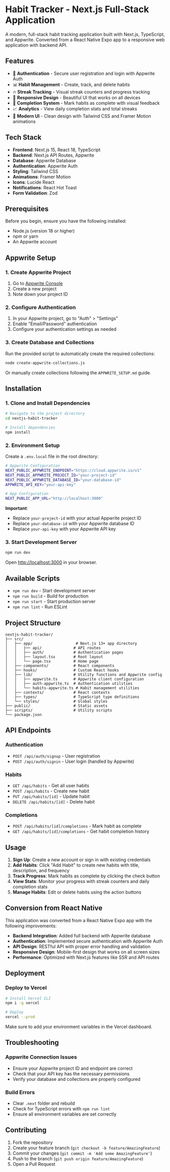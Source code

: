 # Habit Tracker - Next.js Full-Stack Application

A modern, full-stack habit tracking application built with Next.js, TypeScript, and Appwrite. Converted from a React Native Expo app to a responsive web application with backend API.

## Features

- 🔐 **Authentication** - Secure user registration and login with Appwrite Auth
- 📊 **Habit Management** - Create, track, and delete habits
- 🔥 **Streak Tracking** - Visual streak counters and progress tracking
- 📱 **Responsive Design** - Beautiful UI that works on all devices
- 🎯 **Completion System** - Mark habits as complete with visual feedback
- 📈 **Analytics** - View daily completion stats and total streaks
- 🎨 **Modern UI** - Clean design with Tailwind CSS and Framer Motion animations

## Tech Stack

- **Frontend**: Next.js 15, React 18, TypeScript
- **Backend**: Next.js API Routes, Appwrite
- **Database**: Appwrite Database
- **Authentication**: Appwrite Auth
- **Styling**: Tailwind CSS
- **Animations**: Framer Motion
- **Icons**: Lucide React
- **Notifications**: React Hot Toast
- **Form Validation**: Zod

## Prerequisites

Before you begin, ensure you have the following installed:

- Node.js (version 18 or higher)
- npm or yarn
- An Appwrite account

## Appwrite Setup

### 1. Create Appwrite Project

1. Go to [Appwrite Console](https://cloud.appwrite.io/console)
2. Create a new project
3. Note down your project ID

### 2. Configure Authentication

1. In your Appwrite project, go to "Auth" > "Settings"
2. Enable "Email/Password" authentication
3. Configure your authentication settings as needed

### 3. Create Database and Collections

Run the provided script to automatically create the required collections:

```bash
node create-appwrite-collections.js
```

Or manually create collections following the `APPWRITE_SETUP.md` guide.

## Installation

### 1. Clone and Install Dependencies

```bash
# Navigate to the project directory
cd nextjs-habit-tracker

# Install dependencies
npm install
```

### 2. Environment Setup

Create a `.env.local` file in the root directory:

```bash
# Appwrite Configuration
NEXT_PUBLIC_APPWRITE_ENDPOINT="https://cloud.appwrite.io/v1"
NEXT_PUBLIC_APPWRITE_PROJECT_ID="your-project-id"
NEXT_PUBLIC_APPWRITE_DATABASE_ID="your-database-id"
APPWRITE_API_KEY="your-api-key"

# App Configuration
NEXT_PUBLIC_APP_URL="http://localhost:3000"
```

**Important**:

- Replace `your-project-id` with your actual Appwrite project ID
- Replace `your-database-id` with your Appwrite database ID
- Replace `your-api-key` with your Appwrite API key

### 3. Start Development Server

```bash
npm run dev
```

Open [http://localhost:3000](http://localhost:3000) in your browser.

## Available Scripts

- `npm run dev` - Start development server
- `npm run build` - Build for production
- `npm run start` - Start production server
- `npm run lint` - Run ESLint

## Project Structure

```
nextjs-habit-tracker/
├── src/
│   ├── app/                   # Next.js 13+ app directory
│   │   ├── api/              # API routes
│   │   ├── auth/             # Authentication pages
│   │   ├── layout.tsx        # Root layout
│   │   └── page.tsx          # Home page
│   ├── components/           # React components
│   ├── hooks/                # Custom React hooks
│   ├── lib/                  # Utility functions and Appwrite config
│   │   ├── appwrite.ts       # Appwrite client configuration
│   │   ├── auth-appwrite.ts  # Authentication utilities
│   │   └── habits-appwrite.ts # Habit management utilities
│   ├── contexts/             # React contexts
│   ├── types/                # TypeScript type definitions
│   └── styles/               # Global styles
├── public/                   # Static assets
├── scripts/                  # Utility scripts
└── package.json
```

## API Endpoints

### Authentication

- `POST /api/auth/signup` - User registration
- `POST /api/auth/signin` - User login (handled by Appwrite)

### Habits

- `GET /api/habits` - Get all user habits
- `POST /api/habits` - Create new habit
- `PUT /api/habits/[id]` - Update habit
- `DELETE /api/habits/[id]` - Delete habit

### Completions

- `POST /api/habits/[id]/completions` - Mark habit as complete
- `GET /api/habits/[id]/completions` - Get habit completion history

## Usage

1. **Sign Up**: Create a new account or sign in with existing credentials
2. **Add Habits**: Click "Add Habit" to create new habits with title, description, and frequency
3. **Track Progress**: Mark habits as complete by clicking the check button
4. **View Stats**: Monitor your progress with streak counters and daily completion stats
5. **Manage Habits**: Edit or delete habits using the action buttons

## Conversion from React Native

This application was converted from a React Native Expo app with the following improvements:

- **Backend Integration**: Added full backend with Appwrite database
- **Authentication**: Implemented secure authentication with Appwrite Auth
- **API Design**: RESTful API with proper error handling and validation
- **Responsive Design**: Mobile-first design that works on all screen sizes
- **Performance**: Optimized with Next.js features like SSR and API routes

## Deployment

### Deploy to Vercel

```bash
# Install Vercel CLI
npm i -g vercel

# Deploy
vercel --prod
```

Make sure to add your environment variables in the Vercel dashboard.

## Troubleshooting

### Appwrite Connection Issues

- Ensure your Appwrite project ID and endpoint are correct
- Check that your API key has the necessary permissions
- Verify your database and collections are properly configured

### Build Errors

- Clear `.next` folder and rebuild
- Check for TypeScript errors with `npm run lint`
- Ensure all environment variables are set correctly

## Contributing

1. Fork the repository
2. Create your feature branch (`git checkout -b feature/AmazingFeature`)
3. Commit your changes (`git commit -m 'Add some AmazingFeature'`)
4. Push to the branch (`git push origin feature/AmazingFeature`)
5. Open a Pull Request
